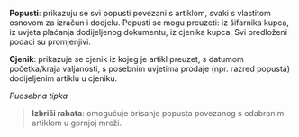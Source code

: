 **Popusti**: prikazuju se svi popusti povezani s artiklom, svaki s vlastitom osnovom za izračun i dodjelu. Popusti se mogu preuzeti: iz šifarnika kupca, iz uvjeta plaćanja dodijeljenog dokumentu, iz cjenika kupca. Svi predloženi podaci su promjenjivi.

**Cjenik**: prikazuje se cjenik iz kojeg je artikl preuzet, s datumom početka/kraja valjanosti, s posebnim uvjetima prodaje (npr. razred popusta) dodijeljenim artiklu u cjeniku.

*Puosebna tipka*

> **Izbriši rabata**: omogućuje brisanje popusta povezanog s odabranim artiklom u gornjoj mreži.